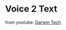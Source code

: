 # Voice 2 Text

from youtube: <a href='https://www.youtube.com/watch?v=J1f5b4vcxCQ' > Darwin Tech</a>
